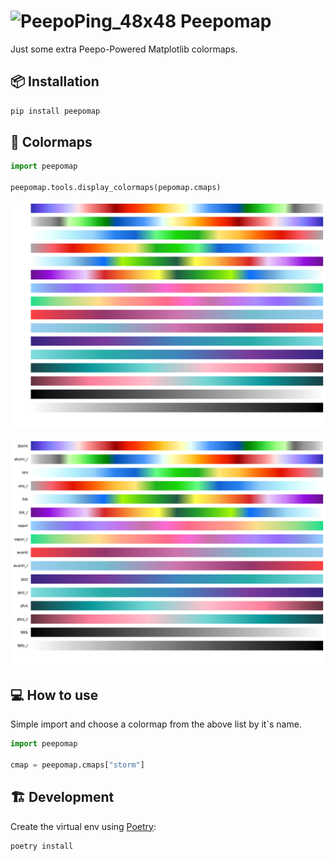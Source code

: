 # ![PeepoPing_48x48](https://user-images.githubusercontent.com/12076399/201158312-96136d13-5a86-4aba-8a16-7cfc978b16dc.png) Peepomap

Just some extra Peepo-Powered Matplotlib colormaps.

## 📦 Installation

```bash
pip install peepomap
```

## 🎨 Colormaps

```python
import peepomap

peepomap.tools.display_colormaps(pepomap.cmaps)
```

![pepomap_colormaps_darkbg](samples/pepomap_colormaps_darkbg.png#gh-dark-mode-only)

![pepomap_colormaps_lightbg](samples/pepomap_colormaps_lightbg.png#gh-light-mode-only)

## 💻 How to use

Simple import and choose a colormap from the above list by it`s name.

```python
import peepomap

cmap = peepomap.cmaps["storm"]
```

## 🏗️ Development

Create the virtual env using [Poetry](https://github.com/python-poetry/poetry):

```bash
poetry install
```
